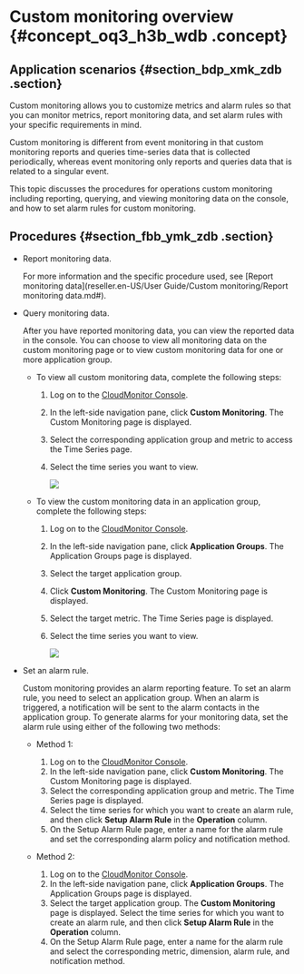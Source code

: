 # Custom monitoring overview {#concept_oq3_h3b_wdb .concept}

## Application scenarios {#section_bdp_xmk_zdb .section}

Custom monitoring allows you to customize metrics and alarm rules so that you can monitor metrics, report monitoring data, and set alarm rules with your specific requirements in mind.

Custom monitoring is different from event monitoring in that custom monitoring reports and queries time-series data that is collected periodically, whereas event monitoring only reports and queries data that is related to a singular event.

This topic discusses the procedures for operations custom monitoring including reporting, querying, and viewing monitoring data on the console, and how to set alarm rules for custom monitoring.

## Procedures {#section_fbb_ymk_zdb .section}

-   Report monitoring data.

    For more information and the specific procedure used, see [Report monitoring data](reseller.en-US/User Guide/Custom monitoring/Report monitoring data.md#).


-   Query monitoring data.

    After you have reported monitoring data, you can view the reported data in the console. You can choose to view all monitoring data on the custom monitoring page or to view custom monitoring data for one or more application group.

    -   To view all custom monitoring data, complete the following steps:
        1.  Log on to the [CloudMonitor Console](https://partners-intl.console.aliyun.com/#/cms).
        2.  In the left-side navigation pane, click **Custom Monitoring**. The Custom Monitoring page is displayed.
        3.  Select the corresponding application group and metric to access the Time Series page.
        4.  Select the time series you want to view.

            ![](http://static-aliyun-doc.oss-cn-hangzhou.aliyuncs.com/assets/img/6218/15532454844922_en-US.png)

    -   To view the custom monitoring data in an application group, complete the following steps:
        1.  Log on to the [CloudMonitor Console](https://partners-intl.console.aliyun.com/#/cms).
        2.  In the left-side navigation pane, click **Application Groups**. The Application Groups page is displayed.
        3.  Select the target application group.
        4.  Click **Custom Monitoring**. The Custom Monitoring page is displayed.
        5.  Select the target metric. The Time Series page is displayed.
        6.  Select the time series you want to view.

            ![](http://static-aliyun-doc.oss-cn-hangzhou.aliyuncs.com/assets/img/6218/15532454854926_en-US.png)

-   Set an alarm rule.

    Custom monitoring provides an alarm reporting feature. To set an alarm rule, you need to select an application group. When an alarm is triggered, a notification will be sent to the alarm contacts in the application group. To generate alarms for your monitoring data, set the alarm rule using either of the following two methods:

    -   Method 1:

        1.  Log on to the [CloudMonitor Console](https://partners-intl.console.aliyun.com/#/cms).
        2.  In the left-side navigation pane, click **Custom Monitoring**. The Custom Monitoring page is displayed.
        3.  Select the corresponding application group and metric. The Time Series page is displayed.
        4.  Select the time series for which you want to create an alarm rule, and then click **Setup Alarm Rule** in the **Operation** column.
        5.  On the Setup Alarm Rule page, enter a name for the alarm rule and set the corresponding alarm policy and notification method.
    -   Method 2:

        1.  Log on to the [CloudMonitor Console](https://partners-intl.console.aliyun.com/#/cms).
        2.  In the left-side navigation pane, click **Application Groups**. The Application Groups page is displayed.
        3.  Select the target application group. The **Custom Monitoring** page is displayed. Select the time series for which you want to create an alarm rule, and then click **Setup Alarm Rule** in the **Operation** column.
        4.  On the Setup Alarm Rule page, enter a name for the alarm rule and select the corresponding metric, dimension, alarm rule, and notification method.

